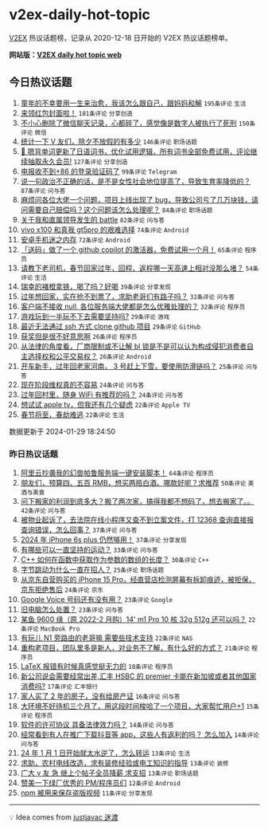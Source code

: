 # v2ex-daily-hot-topic

[V2EX](https://www.v2ex.com/) 热议话题榜，记录从 2020-12-18 日开始的 V2EX 热议话题榜单。

**网站版：[V2EX daily hot topic web](https://boojack.github.io/v2ex-daily-hot-topic-web/)**

## 今日热议话题

<!-- TODAY BEGIN -->

1. [童年的不幸要用一生来治愈，我该怎么跟自己，跟妈妈和解](https://www.v2ex.com/t/1012337) `195条评论` `生活`
1. [来领红包封面啦！](https://www.v2ex.com/t/1012358) `181条评论` `分享创造`
1. [不小心删除了微信聊天记录，心都碎了，感觉像是数字人被执行了死刑](https://www.v2ex.com/t/1012451) `150条评论` `微信`
1. [统计一下 V 友们，除夕不放假的有多少](https://www.v2ex.com/t/1012382) `146条评论` `职场话题`
1. [🎁 嗯背单词更新了日语词书，优化试用逻辑，所有词书全部免费试用，评论继续抽取永久会员!](https://www.v2ex.com/t/1012360) `127条评论` `分享创造`
1. [电报收不到+86 的登录验证码了](https://www.v2ex.com/t/1012303) `99条评论` `Telegram`
1. [说一句政治不正确的话，是不是女性社会地位提高了，导致生育率降低的？](https://www.v2ex.com/t/1012454) `87条评论` `问与答`
1. [麻烦问各位大佬一个问题，项目上线出现了 bug，导致公司亏了几万块钱，请问需要自己赔偿吗？这个问题该怎么处理呢？](https://www.v2ex.com/t/1012484) `84条评论` `职场话题`
1. [关于我和直属领导发生的 battle](https://www.v2ex.com/t/1012464) `82条评论` `问与答`
1. [vivo x100 和真我 gt5pro 的艰难选择](https://www.v2ex.com/t/1012313) `74条评论` `Android`
1. [安卓手机迷之内存](https://www.v2ex.com/t/1012306) `72条评论` `Android`
1. [「送码」做了一个 github copilot 的激活器，免费试用一个月！](https://www.v2ex.com/t/1012329) `65条评论` `程序员`
1. [请教下老司机，春节回家过年，回程、返程哪一天高速上相对没那么堵？](https://www.v2ex.com/t/1012290) `54条评论` `生活`
1. [瑞幸的褚橙拿铁，喝了吗？好喝](https://www.v2ex.com/t/1012418) `39条评论` `分享发现`
1. [过年想回家，实在抢不到票了，求助老哥们有路子吗？](https://www.v2ex.com/t/1012491) `32条评论` `问与答`
1. [客户端不接收 null, 各位服务端大佬都是怎么优雅处理的？](https://www.v2ex.com/t/1012490) `32条评论` `程序员`
1. [游戏玩到一半玩不下去需要坚持吗?](https://www.v2ex.com/t/1012365) `29条评论` `游戏`
1. [最近无法通过 ssh 方式 clone github 项目](https://www.v2ex.com/t/1012310) `29条评论` `GitHub`
1. [获奖但是很不好意思啊](https://www.v2ex.com/t/1012467) `26条评论` `程序员`
1. [从法律的角度看，厂商限制或不让解 bl 锁是不是可以认为构成侵犯消费者自主选择权和公平交易权？](https://www.v2ex.com/t/1012406) `26条评论` `Android`
1. [开车新手，过年回老家河南， 3 号赶上下雪，要使用防滑链吗？](https://www.v2ex.com/t/1012381) `25条评论` `问与答`
1. [现在阶段维权真的不容易](https://www.v2ex.com/t/1012511) `24条评论` `问与答`
1. [过年回村里，随身 WiFi 有推荐的吗？](https://www.v2ex.com/t/1012405) `24条评论` `问与答`
1. [想试试 apple tv，但我还有几个疑虑](https://www.v2ex.com/t/1012554) `22条评论` `Apple TV`
1. [春节将至，春劫难逃](https://www.v2ex.com/t/1012503) `22条评论` `生活`

数据更新于 2024-01-29 18:24:50

<!-- TODAY END -->

### 昨日热议话题

<!-- YESTERDAY BEGIN -->

1. [阿里云抄袭我的幻兽帕鲁服务端一键安装脚本！](https://www.v2ex.com/t/1012132) `64条评论` `程序员`
1. [朋友们，预算四、五百 RMB，想买两瓶白酒。哪款好呢？求推荐](https://www.v2ex.com/t/1012139) `50条评论` `美酒与美食`
1. [问下搬家的利润到底多大？搬了两次家，搞得我都不想码了，想去搬家了。。](https://www.v2ex.com/t/1012223) `42条评论` `问与答`
1. [被物业起诉了，去法院在线小程序又查不到立案文件，打 12368 查询直接报查询错误，怎么回事？](https://www.v2ex.com/t/1012155) `37条评论` `问与答`
1. [2024 年 iPhone 6s plus 仍然够用！](https://www.v2ex.com/t/1012174) `37条评论` `分享发现`
1. [有哪些可以一直坚持的运动？](https://www.v2ex.com/t/1012212) `33条评论` `问与答`
1. [C++ 如何在函数中获取作为参数的数组的长度？](https://www.v2ex.com/t/1012152) `30条评论` `C++`
1. [字节跳动为什么一直在招人？](https://www.v2ex.com/t/1012201) `25条评论` `职场话题`
1. [从京东自营购买的 iPhone 15 Pro，经直营店检测屏幕有拆卸痕迹，被拒保，京东拒绝售后](https://www.v2ex.com/t/1012195) `24条评论` `京东`
1. [Google Voice 号码还有没有用？](https://www.v2ex.com/t/1012268) `23条评论` `Google`
1. [旧电脑怎么处置？](https://www.v2ex.com/t/1012145) `23条评论` `问与答`
1. [某鱼 9600 缘（原 2022-2 月购）14' m1 Pro 10 核 32g 512g 还可以吗？](https://www.v2ex.com/t/1012133) `22条评论` `MacBook Pro`
1. [有玩儿 N1 旁路由的老哥嘛 需要些技术支持](https://www.v2ex.com/t/1012165) `22条评论` `NAS`
1. [重构老项目，团队里多是新人，对业务不了解，有什么好的方式？](https://www.v2ex.com/t/1012158) `21条评论` `程序员`
1. [LaTeX 报错有时候真感觉挺无力的](https://www.v2ex.com/t/1012225) `18条评论` `程序员`
1. [新公司说会需要经常出差,汇丰 HSBC 的 premier 卡能在新加坡或者其他国家消费吗?](https://www.v2ex.com/t/1012146) `17条评论` `汇丰银行`
1. [家人买了 2 年的房子，没有给房产证](https://www.v2ex.com/t/1012198) `16条评论` `问与答`
1. [大环境不好待机三个月了，用这段时间梭哈了一个项目，大家帮忙用户+1](https://www.v2ex.com/t/1012189) `15条评论` `程序员`
1. [软件的许可协议 具备法律效力吗？](https://www.v2ex.com/t/1012143) `14条评论` `问与答`
1. [经常看到有人在推广下载抖音等 app，这些人有返利的吗？ 怎么加入](https://www.v2ex.com/t/1012141) `14条评论` `问与答`
1. [24 年 1 月 1 日开始就太水逆了，怎么转运](https://www.v2ex.com/t/1012207) `13条评论` `生活`
1. [求助，农村电线改造，求有装修经验或电工知识的指导](https://www.v2ex.com/t/1012178) `13条评论` `装修`
1. [广大 v 友 急 继上个帖子全员降薪 求支招](https://www.v2ex.com/t/1012147) `13条评论` `职场话题`
1. [赞美一下绿厂优秀的 PM/程序员们](https://www.v2ex.com/t/1012162) `12条评论` `Android`
1. [npm 被用来保存盗版视频](https://www.v2ex.com/t/1012222) `11条评论` `分享发现`

<!-- YESTERDAY END -->

---

💡 Idea comes from [justjavac 迷渡](https://github.com/justjavac/)
